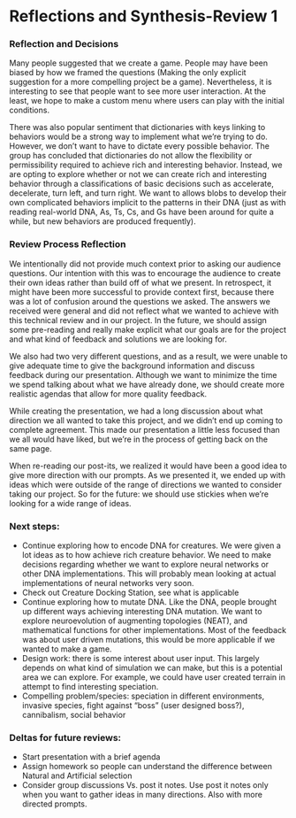 # Reflections and Synthesis-Review 1

### Reflection and Decisions

Many people suggested that we create a game. People may have been biased by how we framed the questions (Making the only explicit suggestion for a more compelling project be a game). Nevertheless, it is interesting to see that people want to see more user interaction. At the least, we hope to make a custom menu where users can play with the initial conditions.

There was also popular sentiment that dictionaries with keys linking to behaviors would be a strong way to implement what we’re trying to do. However, we don’t want to have to dictate every possible behavior. The group has concluded that dictionaries do not allow the flexibility or permissibility required to achieve rich and interesting behavior. Instead, we are opting to explore whether or not we can create rich and interesting behavior through a classifications of basic decisions such as accelerate, decelerate, turn left, and turn right. We want to allows blobs to develop their own complicated behaviors implicit to the patterns in their DNA (just as with reading real-world DNA, As, Ts, Cs, and Gs have been around for quite a while, but new behaviors are produced frequently).

### Review Process Reflection

We intentionally did not provide much context prior to asking our audience questions. Our intention with this was to encourage the audience to create their own ideas rather than build off of what we present. In retrospect, it might have been more successful to provide context first, because there was a lot of confusion around the questions we asked. The answers we received were general and did not reflect what we wanted to achieve with this technical review and in our project. In the future, we should assign some pre-reading and really make explicit what our goals are for the project and what kind of feedback and solutions we are looking for.

We also had two very different questions, and as a result, we were unable to give adequate time to give the background information and discuss feedback during our presentation. Although we want to minimize the time we spend talking about what we have already done, we should create more realistic agendas that allow for more quality feedback.

While creating the presentation, we had a long discussion about what direction we all wanted to take this project, and we didn’t end up coming to complete agreement. This made our presentation a little less focused than we all would have liked, but we’re in the process of getting back on the same page.

When re-reading our post-its, we realized it would have been a good idea to give more direction with our prompts. As we presented it, we ended up with ideas which were outside of the range of directions we wanted to consider taking our project. So for the future: we should use stickies when we’re looking for a wide range of ideas.

### Next steps:
* Continue exploring how to encode DNA for creatures. We were given a lot ideas as to how achieve rich creature behavior.  We need to make decisions regarding whether we want to explore neural networks or other DNA implementations. This will probably mean looking at actual implementations of neural networks very soon.
* Check out Creature Docking Station, see what is applicable
* Continue exploring how to mutate DNA.  Like the DNA, people brought up different ways achieving interesting DNA mutation.  We want to explore neuroevolution of augmenting topologies (NEAT), and mathematical functions for other implementations.  Most of the feedback was about user driven mutations, this would be more applicable if we wanted to make a game.
* Design work: there is some interest about user input.  This largely depends on what kind of simulation we can make, but this is a potential area we can explore.  For example, we could have user created terrain in attempt to find interesting speciation.
* Compelling problem/species: speciation in different environments, invasive species, fight against “boss” (user designed boss?), cannibalism, social behavior


### Deltas for future reviews:
* Start presentation with a brief agenda
* Assign homework so people can understand the difference between Natural and Artificial selection
* Consider group discussions Vs. post it notes. Use post it notes only when you want to gather ideas in many directions. Also with more directed prompts.
